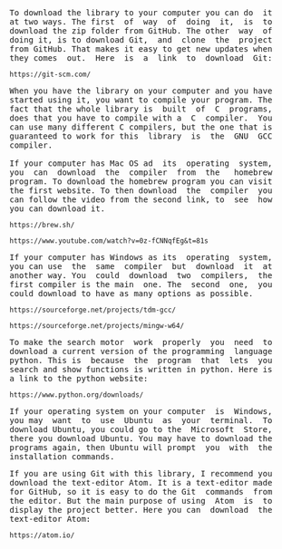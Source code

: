 
<pre>
To download the library to your computer you can do  it
at two ways. The first  of  way  of  doing  it,  is  to
download the zip folder from GitHub. The other  way  of
doing it, is to download Git,  and  clone  the  project
from GitHub. That makes it easy to get new updates when
they comes  out.  Here  is  a  link  to  download  Git:
</pre>
```
https://git-scm.com/
```
<pre>
When you have the library on your computer and you have
started using it, you want to compile your program. The
fact that the whole library is  built  of  C  programs,
does that you have to compile with a  C  compiler.  You
can use many different C compilers, but the one that is
guaranteed to work for this  library  is  the  GNU  GCC
compiler.

If your computer has Mac OS ad  its  operating  system,
you  can  download  the  compiler  from  the   homebrew
program. To download the homebrew program you can visit
the first website. To then download  the  compiler  you
can follow the video from the second link, to  see  how
you can download it.
</pre>
```
https://brew.sh/

https://www.youtube.com/watch?v=0z-fCNNqfEg&t=81s
```
<pre>
If your computer has Windows as its  operating  system,
you can use  the  same  compiler  but  download  it  at
another way. You  could  download  two  compilers,  the
first compiler is the main  one. The  second  one,  you
could download to have as many options as possible.
</pre>
```
https://sourceforge.net/projects/tdm-gcc/

https://sourceforge.net/projects/mingw-w64/
```
<pre>
To make the search motor  work  properly  you  need  to
download a current version of the programming  language
python. This is  because  the  program  that  lets  you
search and show functions is written in python. Here is
a link to the python website:
</pre>
```
https://www.python.org/downloads/
```
<pre>
If your operating system on your computer  is  Windows,
you may  want  to  use  Ubuntu  as  your  terminal.  To
download Ubuntu, you could go to the  Microsoft  Store,
there you download Ubuntu. You may have to download the
programs again, then Ubuntu will prompt  you  with  the
installation commands.
</pre>
<pre>
If you are using Git with this library, I recommend you
download the text-editor Atom. It is a text-editor made
for GitHub, so it is easy to do the Git  commands  from
the editor. But the main purpose of using  Atom  is  to
display the project better. Here you can  download  the
text-editor Atom:
</pre>
```
https://atom.io/
```
